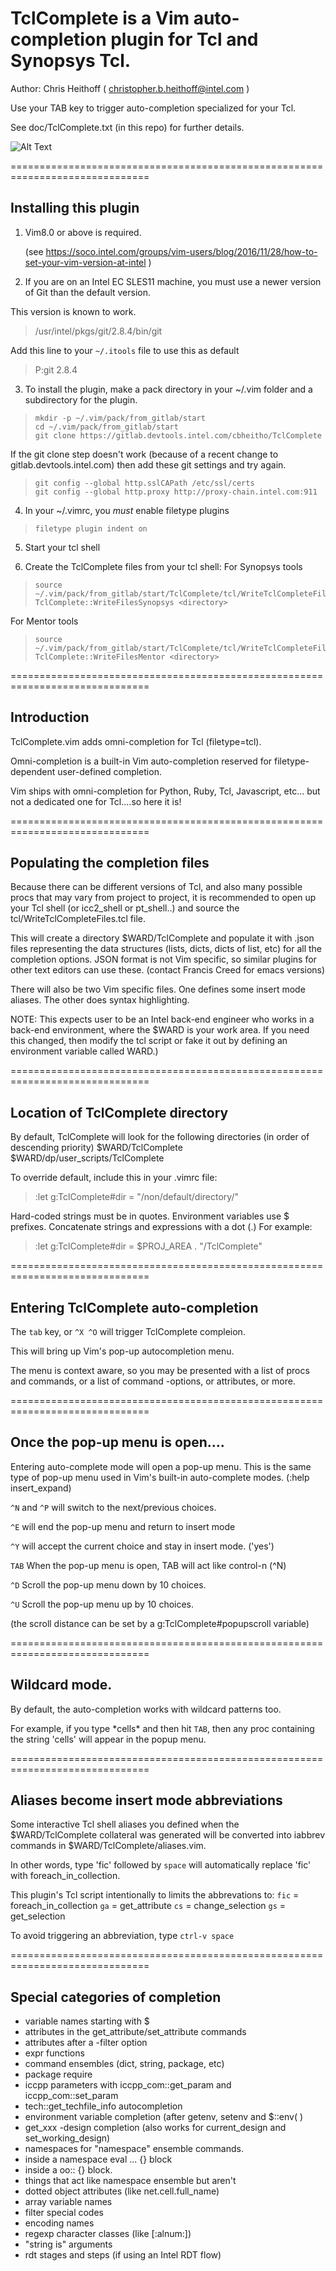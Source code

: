 # TclComplete is a Vim auto-completion plugin for Tcl and Synopsys Tcl.
Author:  Chris Heithoff ( christopher.b.heithoff@intel.com )  

Use your TAB key to trigger auto-completion specialized for your Tcl.

See doc/TclComplete.txt (in this repo) for further details.

![Alt Text](https://gitlab.devtools.intel.com/cbheitho/TclComplete/-/blob/master/TclComplete_commands.gif)


==============================================================================
## Installing this plugin
1.  Vim8.0 or above is required. 

     (see https://soco.intel.com/groups/vim-users/blog/2016/11/28/how-to-set-your-vim-version-at-intel )

2.  If you are on an Intel EC SLES11 machine, you must use a newer version
     of Git than the default version.

   This version is known to work.
>   /usr/intel/pkgs/git/2.8.4/bin/git

   Add this line to your `~/.itools` file to use this as default
>   P:git      2.8.4

3.  To install the plugin, make a pack directory in your ~/.vim folder and a subdirectory for the plugin.
>     mkdir -p ~/.vim/pack/from_gitlab/start
>     cd ~/.vim/pack/from_gitlab/start
>     git clone https://gitlab.devtools.intel.com/cbheitho/TclComplete

   If the git clone step doesn't work (because of a recent change to gitlab.devtools.intel.com) then add these git settings and try again.
>     git config --global http.sslCAPath /etc/ssl/certs
>     git config --global http.proxy http://proxy-chain.intel.com:911

4.  In your ~/.vimrc, you *must* enable filetype plugins
>     filetype plugin indent on

5.  Start your tcl shell 

6.  Create the TclComplete files from your tcl shell:
For Synopsys tools
>     source ~/.vim/pack/from_gitlab/start/TclComplete/tcl/WriteTclCompleteFilesSynopsys.tcl
>     TclComplete::WriteFilesSynopsys <directory>
For Mentor tools
>     source ~/.vim/pack/from_gitlab/start/TclComplete/tcl/WriteTclCompleteFilesMentor.tcl
>     TclComplete::WriteFilesMentor <directory>




==============================================================================
## Introduction
   TclComplete.vim adds omni-completion for Tcl (filetype=tcl).

   Omni-completion is a built-in Vim auto-completion reserved for
   filetype-dependent user-defined completion.
   
   Vim ships with omni-completion for Python, Ruby, Tcl, Javascript, etc...
   but not a dedicated one for Tcl....so here it is!
   
==============================================================================
## Populating the completion files

   Because there can be different versions of Tcl, and also many
   possible procs that may vary from project to project, it is
   recommended to open up your Tcl shell (or icc2_shell or pt_shell..)
   and source the tcl/WriteTclCompleteFiles.tcl file.

   This will create a directory $WARD/TclComplete and populate it with
   .json files representing the data structures (lists, dicts, dicts of list, etc)
   for all the completion options.
   JSON format is not Vim specific, so similar plugins for other text
   editors can use these.  (contact Francis Creed for emacs versions)
   
   There will also be two Vim specific files.  One defines some
   insert mode aliases.  The other does syntax highlighting.

   NOTE:  This expects user to be an Intel back-end engineer who works
     in a back-end environment, where the $WARD is your work area. If 
     you need this changed, then modify the tcl script or fake it out
     by defining an environment variable called WARD.)

==============================================================================
## Location of TclComplete directory

By default, TclComplete will look for the following directories
  (in order of descending priority)
     $WARD/TclComplete
     $WARD/dp/user_scripts/TclComplete

To override default, include this in your .vimrc file:   
>  :let g:TclComplete#dir = "/non/default/directory/"

Hard-coded strings must be in quotes. 
Environment variables use $ prefixes.
Concatenate strings and expressions with a dot (.)
For example:
>  :let g:TclComplete#dir = $PROJ_AREA . "/TclComplete"

==============================================================================
## Entering TclComplete auto-completion

The `tab` key, or `^X ^O`  will trigger TclComplete compleion.                                         
      
This will bring up Vim's pop-up autocompletion menu.  

The menu is context aware, so you may be presented with a list of procs and 
commands, or a list of command -options, or attributes, or more.

==============================================================================
## Once the pop-up menu is open....

  Entering auto-complete mode will open a pop-up menu.  This is the same type
of pop-up menu used in Vim's built-in auto-complete modes. (:help insert_expand)

  `^N` and `^P` will switch to the next/previous choices.

  `^E` will end the pop-up menu and return to insert mode
  
  `^Y` will accept the current choice and stay in insert mode.  ('yes')

  `TAB`  When the pop-up menu is open, TAB will act like control-n (^N)

   `^D`   Scroll the pop-up menu down by 10 choices.

   `^U`   Scroll the pop-up menu up by 10 choices.

   (the scroll distance can be set by a g:TclComplete#popupscroll variable)

==============================================================================
## Wildcard mode.

  By default, the auto-completion works with wildcard patterns too.
  
  For example, if you type \*cells\* and then hit `TAB`, then any proc containing 
  the string 'cells' will appear in the popup menu.

==============================================================================
## Aliases become insert mode abbreviations
Some interactive Tcl shell aliases you defined when the $WARD/TclComplete collateral 
was generated will be converted into iabbrev commands in $WARD/TclComplete/aliases.vim.

In other words, type 'fic' followed by `space` will automatically replace
'fic' with foreach_in_collection. 

This plugin's Tcl script intentionally to limits the abbrevations to:
 `fic`   = foreach_in_collection
 `ga`    = get_attribute
 `cs`    = change_selection
 `gs`    = get_selection

To avoid triggering an abbreviation, type `ctrl-v space` 

==============================================================================
## Special categories of completion
- variable names starting with $ 
- attributes in the get_attribute/set_attribute commands
- attributes after a -filter option
- expr functions
- command ensembles (dict, string, package, etc)
- package require
- iccpp parameters with iccpp_com::get_param and iccpp_com::set_param
- tech::get_techfile_info autocompletion 
- environment variable completion (after getenv, setenv and $::env( )
- get_xxx -design completion (also works for current_design and set_working_design)
- namespaces for "namespace" ensemble commands.
- inside a namespace eval ... {} block
- inside a oo:: {} block.
- things that act like namespace ensemble but aren't 
- dotted object attributes (like net.cell.full_name)
- array variable names
- filter special codes
- encoding names
- regexp character classes (like [:alnum:])
- "string is" arguments
- rdt stages and steps (if using an Intel RDT flow)

